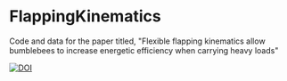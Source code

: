 # FlappingKinematics
Code and data for the paper titled, "Flexible flapping kinematics allow bumblebees to increase energetic efficiency when carrying heavy loads"

[![DOI](https://zenodo.org/badge/166281832.svg)](https://zenodo.org/badge/latestdoi/166281832)

